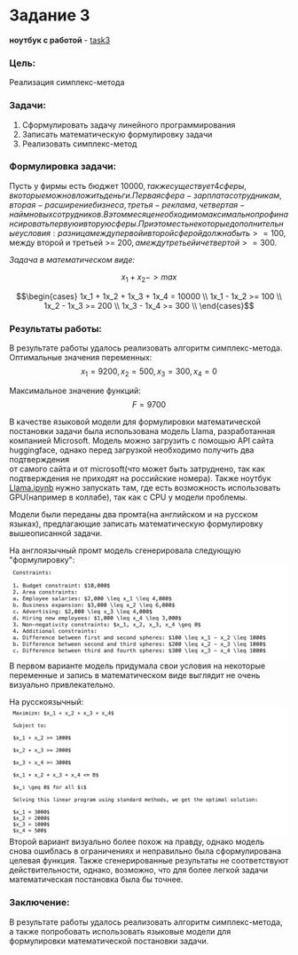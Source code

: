 # Задание 3
**ноутбук с работой** - [task3](https://github.com/alkomarova/math_modeling/blob/task3/task3.ipynb)
### Цель:
Реализация симплекс-метода

### Задачи: 
1. Сформулировать задачу линейного программирования
2. Записать математическую формулировку задачи
3. Реализовать симплекс-метод

### Формулировка задачи: 
Пусть у фирмы есть бюджет 10000$, также существует 4 сферы, в которые можно вложить деньги.
Первая сфера - зарплата сотрудникам, вторая - расширение бизнеса, третья - реклама,
четвертая - найм новых сотрудников. В этом месяце необходимо максимально профинансировать
первую и вторую сферы. При этом есть некоторые дополнительные условия: разница между первой
и второй сферой должна быть >= 100$, между второй и третьей >= 200$, а между третьей и 
четвертой >= 300$.

*Задача в математическом виде:*

$$x_1+x_2 -> max$$

$$\begin{cases}
1x_1 + 1x_2 + 1x_3 + 1x_4 = 10000 \\
1x_1 - 1x_2 >= 100 \\
1x_2 - 1x_3 >= 200 \\
1x_3 - 1x_4 >= 300 \\
\end{cases}$$

### Результаты работы: 
В результате работы удалось реализовать алгоритм симплекс-метода.
Оптимальные значения переменных: $$x_1 = 9200, x_2 = 500, x_3 = 300, x_4 = 0$$

Максимальное значение функций: $$F = 9700$$

В качестве языковой модели для формулировки математической постановки задачи была
использована модель Llama, разработанная компанией Microsoft. Модель можно загрузить с помощью
API сайта huggingface, однако перед загрузкой необходимо получить два подтверждения  
от самого сайта и от microsoft(что может быть затруднено, так как подтверждения не
приходят на российские номера). Также ноутбук [Llama.ipynb](https://github.com/alkomarova/math_modeling/blob/task3/Llama.ipynb)
нужно запускать там, где есть возможность использовать GPU(например в коллабе), так
как с CPU у модели проблемы.

Модели были переданы два промта(на английском и на русском языках),
предлагающие записать математическую формулировку вышеописанной задачи.

На англоязычный промт модель сгенерировала следующую "формулировку":
<img src="0.png">
В первом варианте модель придумала свои условия на некоторые переменные и запись в математическом виде выглядит 
не очень визуально привлекательно. 

На русскоязычный:
<img src="1.png">
Второй вариант визуально более похож на правду, однако модель снова ошиблась в ограничениях и неправильно была сформулирована целевая функция. 
Также сгенерированные результаты не соответствуют действительности, однако, возможно, что для более легкой
задачи математическая постановка была бы точнее. 
### Заключение: 
В результате работы удалось реализовать алгоритм симплекс-метода, а также попробовать
использовать языковые модели для формулировки математической постановки задачи. 
